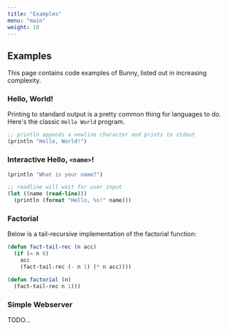 ```yaml
---
title: "Examples"
menu: "main"
weight: 10
---
```


## Examples

This page contains code examples of Bunny, listed out in increasing complexity.

### Hello, World!

Printing to standard output is a pretty common thing for languages to do. Here's the classic `Hello World` program.

```lisp
;; println appends a newline character and prints to stdout
(println "Hello, World!")
```

### Interactive Hello, `<name>`!

```lisp
(println "What is your name?")

;; readline will wait for user input
(let ((name (read-line)))
  (println (format "Hello, %s!" name)))
```

### Factorial

Below is a tail-recursive implementation of the factorial function:

```lisp
(defun fact-tail-rec (n acc)
  (if (= n 0)
    acc
    (fact-tail-rec (- n 1) (* n acc))))

(defun factorial (n)
  (fact-tail-rec n 1)))
```

### Simple Webserver

TODO...
